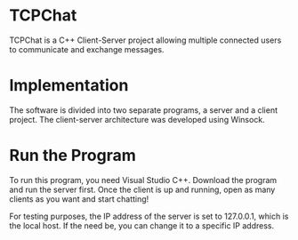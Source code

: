 # TCPChat

TCPChat is a C++ Client-Server project allowing multiple connected users to communicate and exchange messages. 


# Implementation

The software is divided into two separate programs, a server and a client project. The client-server architecture was developed using Winsock.


# Run the Program

To run this program, you need Visual Studio C++. Download the program and run the server first. Once the client is up and running, open as many clients as you want and start chatting! 

For testing purposes, the IP address of the server is set to 127.0.0.1, which is the local host. If the need be, you can change it to a specific IP address. 
